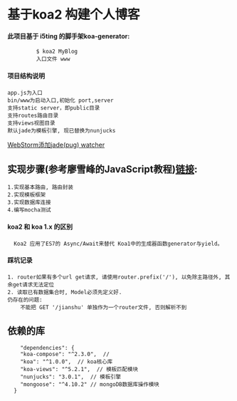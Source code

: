 基于koa2 构建个人博客
========================

#### 此项目基于 i5ting 的脚手架koa-generator:
             $ koa2 MyBlog
             入口文件 www
             
#### 项目结构说明  
    app.js为入口
    bin/www为启动入口,初始化 port,server
    支持static server，即public目录
    支持routes路由目录
    支持views视图目录
    默认jade为模板引擎, 现已替换为nunjucks
             
[WebStorm添加jade(pug) watcher](http://blog.csdn.net/stSahana/article/details/52191517)
## 实现步骤(参考廖雪峰的JavaScript教程)[链接](http://www.liaoxuefeng.com/wiki/001434446689867b27157e896e74d51a89c25cc8b43bdb3000/001472286125147031e735933574ae099842afd31be80d1000):
```
1.实现基本路由, 路由封装
2.实现模板框架
3.实现数据库连接
4.编写mocha测试
```

#### koa2 和 koa 1.x 的区别
      Koa2 应用了ES7的 Async/Await来替代 Koa1中的生成器函数generator与yield。
#### 踩坑记录
    1. router如果有多个url get请求, 请使用router.prefix('/'), 以免除主路径外, 其余get请求无法定位
    2. 读取已有数据集合时, Model必须先定义好.
    仍存在的问题: 
        不能把 GET '/jianshu' 单独作为一个router文件, 否则解析不到
## 依赖的库
```
    "dependencies": {
    "koa-compose": "^2.3.0",  // 
    "koa": "^1.0.0",  // koa核心库
    "koa-views": "^5.2.1",  // 模板匹配模块
    "nunjucks": "3.0.1",  // 模板引擎
    "mongoose": "^4.10.2" // mongoDB数据库操作模块
  }
  ```
